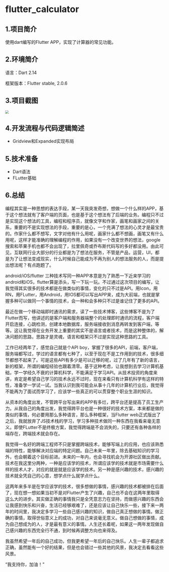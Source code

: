 # flutter_calculator

## 1.项目简介

使用dart编写的Flutter APP，实现了计算器的常见功能。

## 2.环境简介

语言：Dart 2.14

框架版本：Flutter stable, 2.0.6

## 3.项目截图

<img src="https://img-blog.csdnimg.cn/a018be470fdd4144ab85897ccfb0bc4c.png" style="zoom: 67%;" />

## 4.开发流程与代码逻辑简述

- Gridview和Expanded实现布局

## 5.技术准备

- Dart语法
- FLutter基础

## 6.总结

编程其实是一种思想的表达手段，某一天我突发奇想，想做一个什么样的APP，基于这个想法就有了客户端的页面，也是基于这个想法有了后端的业务。编程只不过是实现这个想法的工具，编程和程序员，就像文字和作家，画笔和画家之间的关系，重要的不是实现想法的手段，重要的是心，一个充满了想法的心灵才是最宝贵的。作家什么都不想写，文字对他有什么用呢，画家什么都不想画，画笔又有什么用呢，这样才能准确的理解编程的作用，如果没有一个改变世界的想法，google搜索和苹果手机也都不会出现了，拉里佩奇或乔布斯代码写的多好都没用。由此可见，互联网行业大部分的行业都是为了想法在服务，不管是产品，运营，UI，都是为了让想法变成现实，什么时候自己能成为不再为别人的想法服务的人，而是提出想法呢？有点跑题了。

android/iOS/flutter 三种技术写同一种APP本意是为了熟悉一下近来学习的android和iOS，flutter算是添头，写一下玩一玩。不过通过这次项目的编写，让我觉得其实很多的技术都是在做类似的事情，变化的只不过是API。用Icon，用RN，用FLutter，用Android，用IOS都可以写出APP来，成为大前端，也就是掌握多种可以做同一个事情的技术，会一种和会多种只不过是谁记住了更多的API。

最近在做一个移动端即时通讯的需求，读了一些技术博客，这些博客不是为了Flutter而写，他讲述的是客户端和服务器端整个的处理即时通讯的流程，客户端开启连接，心跳检测，创建本地数据库，服务端接收到消息再转发到客户端，等等。这让我觉得在业务开发上重要的其实不是语言或者技术，而是这种整体的，解决问题的思路，思路才是灵魂，语言和框架只不过是实现这种思路的工具。

工作已经两年了，感觉自己就是个API boy，掌握了很多的API，前端，客户端，服务端都写过，学过的语言都有七种了，以至于现在不是工作用到的技术，很多细节都想不起来了。可是这些API有多少是可以迁移的呢，过了几年有了新的语言，新的框架，所谓的编程经验也跟着清零。基于这种考虑，让我想到去学习计算机基础，学一学经久不衰的计算机科学，不能满足于学习API。从技术投资的角度来讲，肯定是希望自己学习的技术永远不过时，现在来看只有计算机科学有这样的特性，准备学一学试一试。当我认识到我可能会从事十几年的计算机行业后，我觉得不能再为了面试而学习了，应该学一些真正的可以贯穿整个职业生涯的知识。

从资本的角度出发，不管跨平台写出来的APP有多烂，跨平台还是提高了员工生产力。从我自己的角度出发，我觉得跨平台也是一种很好的技术方案，本来都是做的类似的事情，何必要用那么多种语言，那么多种框架，当Flutter web正式版出了之后，我就放弃了JS技术栈的学习，学习多种技术做同一种东西在我看来毫无意义。即使FLutter不是终极方案，我觉得跨端是不会消失的，只要还有各种各样的端存在，跨端技术就会存在。

我觉得一名好的跨端工程师不只是掌握跨端技术，能够写端上的应用，也应该熟悉端的特性，能够解决对应端的特定问题。自己未来一年里，除去基础知识的学习外，也会朝着这个目标前进。未来的一年内，也会寻找机会为开源社区做出贡献。技术在我这里分两种，一种是应该学的技术，所谓应该学的技术就是市场需要什么样的技术人才，对应的就是就是应该学的技术。另一种是感兴趣的技术，感兴趣的技术就全凭自己的心意，想学点什么就学点什么。

这两年来多半是在学应该学的技术，很多想做的事情，感兴趣的技术都被排在后面了，现在想一想如果当初不是对Flutter产生了兴趣，自己也不会在这两年里取得这么大的进步。其实做正确的事情我只是全凭意志力在坚持，而做感兴趣的东西会让我感到快乐和兴奋，生活已经够艰难了，还是应该让自己快乐一些，接下来一两年的时间里，我决定多学习一些自己感兴趣的知识，做自己真正想做的事情。做正确的事情，取得世俗意义上的成功，对自己来说毫无意义。做自己想做的事情，成为自己想成为的人，才是最有意义的事情。人生还长着呢，如果这一两年发现做自己感兴趣的东西完全行不通，到时候再调整方向也来得及。

我虽然希望一年后的自己成功，但我更希望一年后的自己快乐。人生一辈子都追求正确，虽然能有一个好的结果，但是也会错过一些其他的风景，我决定去看看这些风景。

“我支持你，加油！”

